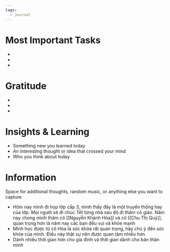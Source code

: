 ```yaml
---
tags:
  - Journal
---
```


# Most Important Tasks

- 
- 
- 

# Gratitude

- 
- 
- 

# Insights & Learning

- Something new you learned today
- An interesting thought or idea that crossed your mind
- Who you think about today

# Information

Space for additional thoughts, random music, or anything else you want to capture

- Hôm nay mình đi họp lớp cấp 3, mình thấy đây là một truyền thống hay của lớp. Mọi người sẽ đi chúc Tết từng nhà sau đó đi thăm cô giáo. Năm nay chúng mình thăm cô [[Nguyễn Khánh Hòa]] và cô [[Chu Thị Quý]], quan trọng hơn là năm nay các bạn đều vui và khỏe mạnh
- Mình học được từ cô Hòa là sức khỏe rất quan trọng, hãy chú ý đến sức khỏe của mình. Điều này thật sự nên được quan tâm nhiều hơn
- Dành nhiều thời gian hơn cho gia đình và thời gian dành cho bản thân mình